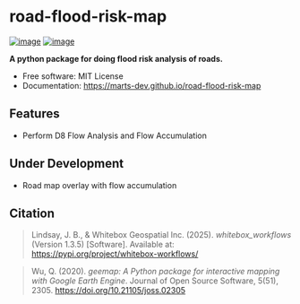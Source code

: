 # road-flood-risk-map


[![image](https://img.shields.io/pypi/v/road-flood-risk-map.svg)](https://pypi.python.org/pypi/road-flood-risk-map)
[![image](https://img.shields.io/conda/vn/conda-forge/road-flood-risk-map.svg)](https://anaconda.org/conda-forge/road-flood-risk-map)


**A python package for doing flood risk analysis of roads.**


-   Free software: MIT License
-   Documentation: https://marts-dev.github.io/road-flood-risk-map
    

## Features

-   Perform D8 Flow Analysis and Flow Accumulation

## Under Development

-   Road map overlay with flow accumulation

## Citation

> Lindsay, J. B., & Whitebox Geospatial Inc. (2025). *whitebox_workflows* (Version 1.3.5) [Software]. Available at: https://pypi.org/project/whitebox-workflows/

> Wu, Q. (2020). *geemap: A Python package for interactive mapping with Google Earth Engine*. Journal of Open Source Software, 5(51), 2305. https://doi.org/10.21105/joss.02305